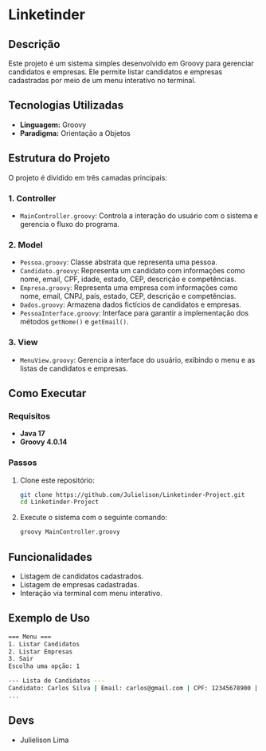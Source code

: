 # Linketinder

## Descrição
Este projeto é um sistema simples desenvolvido em Groovy para gerenciar candidatos e empresas. Ele permite listar candidatos e empresas cadastradas por meio de um menu interativo no terminal.

## Tecnologias Utilizadas
- **Linguagem:** Groovy
- **Paradigma:** Orientação a Objetos

## Estrutura do Projeto
O projeto é dividido em três camadas principais:

### 1. **Controller**
- `MainController.groovy`: Controla a interação do usuário com o sistema e gerencia o fluxo do programa.

### 2. **Model**
- `Pessoa.groovy`: Classe abstrata que representa uma pessoa.
- `Candidato.groovy`: Representa um candidato com informações como nome, email, CPF, idade, estado, CEP, descrição e competências.
- `Empresa.groovy`: Representa uma empresa com informações como nome, email, CNPJ, país, estado, CEP, descrição e competências.
- `Dados.groovy`: Armazena dados fictícios de candidatos e empresas.
- `PessoaInterface.groovy`: Interface para garantir a implementação dos métodos `getNome()` e `getEmail()`.

### 3. **View**
- `MenuView.groovy`: Gerencia a interface do usuário, exibindo o menu e as listas de candidatos e empresas.

## Como Executar
### Requisitos
- **Java 17**
- **Groovy 4.0.14**

### Passos
1. Clone este repositório:
   ```sh
   git clone https://github.com/Julielison/Linketinder-Project.git
   cd Linketinder-Project
   ```
2. Execute o sistema com o seguinte comando:
   ```sh
   groovy MainController.groovy
   ```

## Funcionalidades
- Listagem de candidatos cadastrados.
- Listagem de empresas cadastradas.
- Interação via terminal com menu interativo.

## Exemplo de Uso
```sh
=== Menu ===
1. Listar Candidatos
2. Listar Empresas
3. Sair
Escolha uma opção: 1

--- Lista de Candidatos ---
Candidato: Carlos Silva | Email: carlos@gmail.com | CPF: 12345678900 | Idade: 30 | Estado: SP | CEP: 01000-000 | Descrição: Desenvolvedor Full Stack | Competências: Java, Spring, Angular
...
```

## Devs
- Julielison Lima
